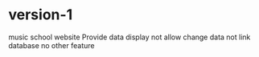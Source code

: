 # version-1
music school website Provide data display 
not allow change data
not link database
no other feature
